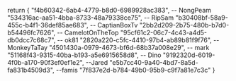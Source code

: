 return {
    "f4b60342-6ab4-4779-b8d0-6989928ac383", -- NongPeam
    "534316ac-aa51-4bba-8733-48a79338ce75", -- RipSam
    "b30408bf-58a9-455c-b4f1-36def85ae683", -- CaptianBoxTv
    "2bb2d209-2b75-480b-b7d0-b54496fc7626", -- CamelotOnTheTop
    "95cf61c2-06c7-4c43-a4d5-db0dcc7c68c7", -- ok81
    "2820a220-c5fc-4410-97b4-ab89b81f9f76", -- MonkeyTaTay
    "4501430a-0979-4673-bf6d-68b37a008e29", -- mark
    "51168f43-9315-40ba-b193-a5e6915658d8",  -- Dino
    "9192320d-6019-4f0b-a170-90f3ef0ef1e2", --Jared
    "e5b7cc40-9a40-4bd7-8a5d-fa831b4509d3", --famis
    "7f837e2d-b784-49b0-95b9-c9f7a81e7c3c"
}
